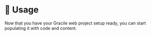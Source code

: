# 🧭 Usage

Now that you have your Gracile web project setup ready,
you can start populating it with code and content.
